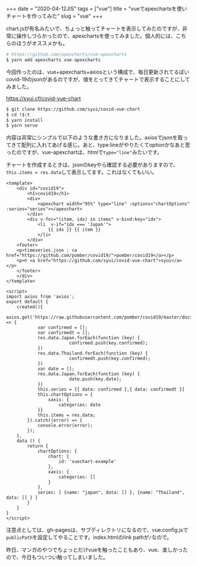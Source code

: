 +++
date = "2020-04-12JIS"
tags = ["vue"]
title = "vueでapexchartsを使いチャートを作ってみた"
slug = "vue"
+++

chart.jsが有名みたいで、ちょっと触ってチャートを表示してみたのですが、非常に操作しづらかったので、apexchartsを使ってみました。個人的には、こちらのほうがオススメかも。

```s
# https://github.com/apexcharts/vue-apexcharts
$ yarn add apexcharts vue-apexcharts
```

今回作ったのは、vue+apexcharts+axiosという構成で、毎日更新されてるぽいcovid-19のjsonがあるのですが、値をとってきてチャートで表示することにしてみました。

https://syui.cf/covid-vue-chart

```sh
$ git clone https://github.com/syui/covid-vue-chart
$ cd !$:t
$ yarn install
$ yarn serve
```

内容は非常にシンプルで以下のような書き方になりました。axiosでjsonを取ってきて配列に入れてあげる感じ。あと、type:lineがやりたくてoptionかなあと思ったのですが、vue-apexchartは、htmlで`type="line"`みたいです。

チャートを作成するときは、jsonのkeyやら確認する必要がありますので、`this.items = res.data`して表示してます。これはなくてもいい。

```html:App.vue
<template>
	<div id="covid19">
		<h1>covid19</h1>
		<div>
			<apexchart width="95%" type="line" :options="chartOptions" :series="series"></apexchart>
		</div>
		<div v-for="(item, idx) in items" v-bind:key="idx">
			<li  v-if="idx === 'Japan'">
				{{ idx }} {{ item }}
			</li>
		</div>
	<footer>
	<p>timeseries.json : <a href="https://github.com/pomber/covid19/">pomber/covid19</a></p>
	<p>© <a href="https://github.com/syui/covid-vue-chart">syui</a></p>
	</footer>
	</div>
</template>

<script>
import axios from 'axios';
export default {
	created(){
		axios.get('https://raw.githubusercontent.com/pomber/covid19/master/docs/timeseries.json').then((res) => {
			var confirmed = [];
			var confirmedt = [];
			res.data.Japan.forEach(function (key) {
						confirmed.push(key.confirmed);
			})
			res.data.Thailand.forEach(function (key) {
						confirmedt.push(key.confirmed);
			})
			var date = [];
			res.data.Japan.forEach(function (key) {
						date.push(key.date);
			})
			this.series = [{ data: confirmed },{ data: confirmedt }]
			this.chartOptions = {
				xaxis: { 
					categories:	date
			}}
			this.items = res.data;
		}).catch((error) => {
			console.error(error);
		});
	},
	data () {
		return {
			chartOptions: {
				chart: {
					id: 'vuechart-example'
				},
				xaxis: {
					categories: [] 
				}
			},
			series: [ {name: "japan", data: [] }, {name: "Thailand", data: [] } ]
		}
	}
}
</script>
```

注意点としては、gh-pagesは、サブディレクトリになるので、vue.config.jsで`publicPath`を設定してやることです。index.htmlのlink pathが`/`なので。

昨日、マンガのやつでちょっとだけvueを触ったこともあり、vue、楽しかったので、今日もついつい触ってしまいました。

